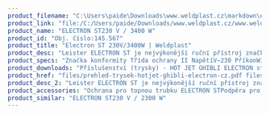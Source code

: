 ```yaml
---
product_filename: "C:\Users\paide\Downloads\www.weldplast.cz\markdown\electron-st-230v3400w.md"
product_link: "file:/C:/Users/paide/Downloads/www.weldplast.cz/www.weldplast.cz/electron-st-230v3400w"
product_name: "ELECTRON ST230 V / 3400 W"
product_id: "Obj. číslo:145.567"
product_title: "Electron ST 230V/3400W | Weldplast"
product_desc: "Leister ELECTRON ST je nejvýkonější ruční přístroj značky Leister. Jeho design byl inspirován novou řadou ručních přístrojů Leister Triac. Pro uživatele to znamená zdokonalení ergonomie za zachování jednoduchosti obsluhy. Všechny trysky předchozího modelu jsou plně kompatibilní s novým.Konstruovaný pro práci na staveništiVelmi výkonný (až 3400 W)Vhodný pro svařování silnějších materiálů včetně bitumenu a ohřev větších plochSnadné čištění vzduchových filtrůPlynulá regulace teploty až do 650 °CAutomatické vypnutí motoru při minimální úrovni uhlíkůOchrana topného tělesa"
product_specs: "Značka konformity Třída ochrany II NapětíV~230 PříkonW3400 Max. teplota°C650 Rozměry (D x ø)mm338 x 90 (rukojeť ø 56) Hmotnostkg11 (bez kabelu)"
product_downloads: "Příslušenství (trysky) - HOT JET GHIBLI ELECTRON stáhnout  TECHNICKÉ TKANINY - katalog stáhnout  KATALOG PLOCHÉ STŘECHY stáhnout  ELECTRON ST - manuál CZ_SK stáhnout  ELECTRON ST - produktový list stáhnout"
product_href: "files/prehled-trysek-hotjet-ghibli-electron-cz.pdf files/prehled-trysek-hotjet-ghibli-electron-cz.pdf files/katalog-technicke-tkaniny-2019-web.pdf files/katalog-technicke-tkaniny-2019-web.pdf files/katalog-ploche-strechy-2018-05-el.pdf files/katalog-ploche-strechy-2018-05-el.pdf files/electron-st-manual-cz-sk.pdf files/electron-st-manual-cz-sk.pdf files/electron-st-produktovy-list-cz.pdf files/electron-st-produktovy-list-cz.pdf"
product_desc_2: "Leister ELECTRON ST je nejvýkonější ruční přístroj značky Leister. Jeho design byl inspirován novou řadou ručních přístrojů Leister Triac. Pro uživatele to znamená zdokonalení ergonomie za zachování jednoduchosti obsluhy. Všechny trysky předchozího modelu jsou plně kompatibilní s novým.Konstruovaný pro práci na staveništiVelmi výkonný (až 3400 W)Vhodný pro svařování silnějších materiálů včetně bitumenu a ohřev větších plochSnadné čištění vzduchových filtrůPlynulá regulace teploty až do 650 °CAutomatické vypnutí motoru při minimální úrovni uhlíkůOchrana topného tělesa"
product_accessories: "Ochrana pro topnou trubku ELECTRON STPodpěra pro ELECTRON STTryska ochranná (ø 50 mm)Tryska přeplátovací (ø 50 mm)75 x 2 mm 20° vyhnutá pro bitumenyTryska štěrbinová (ø 50 mm)74 x 3 mm se škrabkou pro ELECTRONAdaptér (ø 505 mm)na ø 36.5 mmMeč svařovací (ø 505 mm)74 x 12 x 520 mm potažené PTFEZrcadlo svařovací (ø 505 mm)270 mm potažené PTFETryska reflektorová děrovaná (ø 505 mm)130 x 150 mm přímáTryska reflektorová zavírací (ø 505 mm)ø 70 mm x 70 mmTryska reflektorová zavírací (ø 505 mm)ø 125 mm x 22 mmTryska reflektorová děrovaná (ø 505 mm)85 x 85 mm přímáTryska štěrbinová (ø 505 mm)150 x 12 mm přímáTryska přeplátovací (ø 50 mm)70 x 10 mm přímáTryska tubulární (ø 50 mm)106 x 162 mm 90° zahnutáTryska kruhová (ø 365 mm)redukce na ø 20 mmTryska přeplátovací (ø 50 mm)40 x 2 mm přímáTryska reflektorová děrovaná (ø 505 mm)ø 65 mm přímáTryska přeplátovací (ø 50 mm)300 x 6 mm přímáTryska štěrbinová (ø 50 mm)150 x 6 mm přímáTryska štěrbinová (ø 50 mm)100 x 4 mm přímáTryska přeplátovací (ø 50 mm)45 x 12 mm 350 mm dlouhá ELECTRON ST230 V / 2300 W"
product_similar: "ELECTRON ST230 V / 2300 W"
---
```

